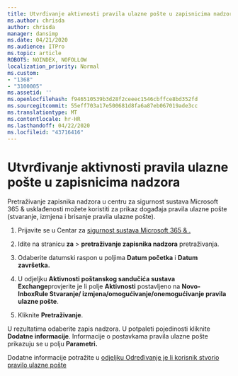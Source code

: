 ```yaml
---
title: Utvrđivanje aktivnosti pravila ulazne pošte u zapisnicima nadzora
ms.author: chrisda
author: chrisda
manager: dansimp
ms.date: 04/21/2020
ms.audience: ITPro
ms.topic: article
ROBOTS: NOINDEX, NOFOLLOW
localization_priority: Normal
ms.custom:
- "1368"
- "3100005"
ms.assetid: ''
ms.openlocfilehash: f946510539b3d28f2ceeec1546cbffce8bd352fd
ms.sourcegitcommit: 55eff703a17e500681d8fa6a87eb067019ade3cc
ms.translationtype: MT
ms.contentlocale: hr-HR
ms.lasthandoff: 04/22/2020
ms.locfileid: "43716416"
---
```

# <a name="identify-inbox-rule-activity-in-audit-logs"></a>Utvrđivanje aktivnosti pravila ulazne pošte u zapisnicima nadzora

Pretraživanje zapisnika nadzora u centru za sigurnost sustava Microsoft 365 & usklađenosti možete koristiti za prikaz događaja pravila ulazne pošte (stvaranje, izmjena i brisanje pravila ulazne pošte).

1. Prijavite se u Centar za [sigurnost sustava Microsoft 365 & .](https://protection.office.com/)

2. Idite na stranicu **za** > **pretraživanje zapisnika nadzora** pretraživanja.

3. Odaberite datumski raspon u poljima **Datum početka** i **Datum završetka.**

4. U odjeljku **Aktivnosti poštanskog sandučića sustava Exchange**provjerite je li polje **Aktivnosti** postavljeno na **Novo- InboxRule Stvaranje/ izmjena/omogućivanje/onemogućivanje pravila ulazne pošte**.

5. Kliknite **Pretraživanje**.

U rezultatima odaberite zapis nadzora. U potpaleti pojedinosti kliknite **Dodatne informacije**. Informacije o postavkama pravila ulazne pošte prikazuju se u polju **Parametri.**

Dodatne informacije potražite u [odjeljku Određivanje je li korisnik stvorio pravilo ulazne pošte](https://docs.microsoft.com//office365/securitycompliance/auditing-troubleshooting-scenarios#determining-if-a-user-created-an-inbox-rule)
